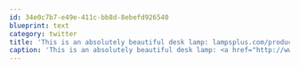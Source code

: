 ```yaml
---
id: 34e0c7b7-e49e-411c-bb8d-8ebefd926540
blueprint: text
category: twitter
title: 'This is an absolutely beautiful desk lamp: lampsplus.com/products/curve…'
caption: 'This is an absolutely beautiful desk lamp: <a href="http://www.lampsplus.com/products/curved-black-led-desk-lamp__28121.html" title="http://www.lampsplus.com/products/curved-black-led-desk-lamp__28121.html" class="link link_untco">lampsplus.com/products/curve…</a>'
---
```

